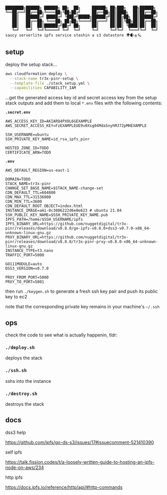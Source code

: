 ```nofmt
████████╗██████╗ ██████╗ ██╗  ██╗     ██████╗ ██╗███╗   ██╗██████╗ 
╚══██╔══╝██╔══██╗╚════██╗╚██╗██╔╝     ██╔══██╗██║████╗  ██║██╔══██╗
   ██║   ██████╔╝ █████╔╝ ╚███╔╝█████╗██████╔╝██║██╔██╗ ██║██████╔╝
   ██║   ██╔══██╗ ╚═══██╗ ██╔██╗╚════╝██╔═══╝ ██║██║╚██╗██║██╔══██╗
   ██║   ██║  ██║██████╔╝██╔╝ ██╗     ██║     ██║██║ ╚████║██║  ██║
   ╚═╝   ╚═╝  ╚═╝╚═════╝ ╚═╝  ╚═╝     ╚═╝     ╚═╝╚═╝  ╚═══╝╚═╝  ╚═╝
saucy serverlite ipfs service stashin a s3 datastore 🌍🌒🛸🪐
```

## setup

deploy the setup stack...

```bash
aws cloudformation deploy \
  --stack-name tr3x-pinr-setup \
  --template-file ./stack_setup.yml \
  --capabilities CAPABILITY_IAM
```

...get the generated access key id and secret access key from the setup stack outputs and add them to local `*.env` files with the following contents:

**`.secret.env`**

```
AWS_ACCESS_KEY_ID=AKIARQ4PXOL6GEXAMPLE
AWS_SECRET_ACCESS_KEY=FzEXAMPLEUE9v0Xsg04MdaSnyhMJ72pMHEXAMPLE

SSH_USERNAME=ubuntu
SSH_PRIVATE_KEY_NAME=id_rsa_ipfs_pinr

HOSTED_ZONE_ID=TODO
CERTIFICATE_ARN=TODO
```

**`.env`**

```
AWS_DEFAULT_REGION=us-east-1

DOMAIN=TODO
STACK_NAME=tr3x-pinr
CHANGE_SET_BASE_NAME=$STACK_NAME-change-set
CDN_DEFAULT_TTL=604800
CDN_MAX_TTL=31536000
CDN_MIN_TTL=3600
CDN_DEFAULT_ROOT_OBJECT=index.html
INSTANCE_IMAGE=ami-0c3086222d6e0e623 # ubuntu 21.04
SSH_PUBLIC_KEY_NAME=$SSH_PRIVATE_KEY_NAME.pub
IPFS_PATH=/home/$SSH_USERNAME/ipfs
IPFS_BINARY_URL=https://github.com/nuggetdigital/tr3x-pinr/releases/download/v0.8.0/go-ipfs-v0.8.0+dss3-v0.7.0-x86_64-unknown-linux-gnu.gz
PRXY_BINARY_URL=https://github.com/nuggetdigital/tr3x-pinr/releases/download/v0.8.0/tr3x-pinr-prxy-v0.8.0-x86_64-unknown-linux-gnu.gz
INSTANCE_TYPE=t3.nano
TRAFFIC_PORT=5000

GO111MODULE=auto
DSS3_VERSION=v0.7.0

PRXY_FROM_PORT=5000
PRXY_TO_PORT=5001
```

then run `./keygen.sh` to generate a fresh ssh key pair and push its public key to ec2

note that the corresponding private key remains in your machine's `~/.ssh`

## ops

check the code to see what is actually happenin, tldr:

### `./deploy.sh`

deploys the stack

### `./ssh.sh`

sshs into the instance

### `./destroy.sh`

destroys the stack

## docs

dss3 help

https://github.com/ipfs/go-ds-s3/issues/17#issuecomment-521410390

self ipfs 

https://talk.fission.codes/t/a-loosely-written-guide-to-hosting-an-ipfs-node-on-aws/234

http ipfs

https://docs.ipfs.io/reference/http/api/#http-commands